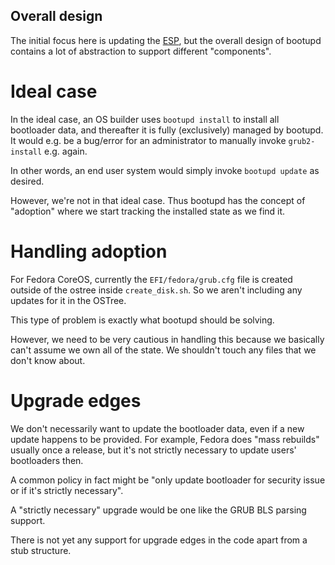 Overall design
---

The initial focus here is updating the [ESP](https://en.wikipedia.org/wiki/EFI_system_partition), but the overall design of bootupd contains a lot of abstraction to support different "components".

# Ideal case

In the ideal case, an OS builder uses `bootupd install` to install all bootloader data,
and thereafter it is fully (exclusively) managed by bootupd.  It would e.g. be a bug/error
for an administrator to manually invoke `grub2-install` e.g. again.

In other words, an end user system would simply invoke `bootupd update` as desired.

However, we're not in that ideal case.  Thus bootupd has the concept of "adoption" where
we start tracking the installed state as we find it.

# Handling adoption

For Fedora CoreOS, currently the `EFI/fedora/grub.cfg` file is created outside of the ostree inside `create_disk.sh`.  So we aren't including any updates for it in the OSTree.

This type of problem is exactly what bootupd should be solving.

However, we need to be very cautious in handling this because we basically can't
assume we own all of the state.  We shouldn't touch any files that we
don't know about.

# Upgrade edges

We don't necessarily want to update the bootloader data, even if a new update happens to be provided.
For example, Fedora does "mass rebuilds" usually once a release, but it's not strictly necessary
to update users' bootloaders then.

A common policy in fact might be "only update bootloader for security issue or if it's strictly necessary".

A "strictly necessary" upgrade would be one like the GRUB BLS parsing support.

There is not yet any support for upgrade edges in the code apart from a stub structure.